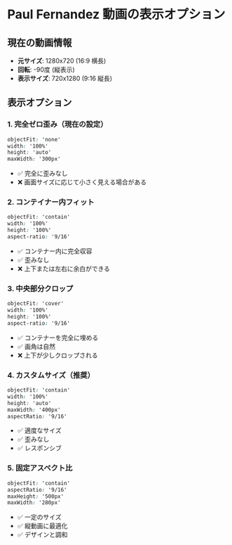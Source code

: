 # Paul Fernandez 動画の表示オプション

## 現在の動画情報
- **元サイズ**: 1280x720 (16:9 横長)
- **回転**: -90度 (縦表示)
- **表示サイズ**: 720x1280 (9:16 縦長)

## 表示オプション

### 1. 完全ゼロ歪み（現在の設定）
```css
objectFit: 'none'
width: '100%'
height: 'auto'
maxWidth: '300px'
```
- ✅ 完全に歪みなし
- ❌ 画面サイズに応じて小さく見える場合がある

### 2. コンテイナー内フィット
```css
objectFit: 'contain'
width: '100%'
height: '100%'
aspect-ratio: '9/16'
```
- ✅ コンテナー内に完全収容
- ✅ 歪みなし
- ❌ 上下または左右に余白ができる

### 3. 中央部分クロップ
```css
objectFit: 'cover'
width: '100%'
height: '100%'
aspect-ratio: '9/16'
```
- ✅ コンテナーを完全に埋める
- ✅ 画角は自然
- ❌ 上下が少しクロップされる

### 4. カスタムサイズ（推奨）
```css
objectFit: 'contain'
width: '100%'
height: 'auto'
maxWidth: '400px'
aspectRatio: '9/16'
```
- ✅ 適度なサイズ
- ✅ 歪みなし
- ✅ レスポンシブ

### 5. 固定アスペクト比
```css
objectFit: 'contain'
aspectRatio: '9/16'
maxHeight: '500px'
maxWidth: '280px'
```
- ✅ 一定のサイズ
- ✅ 縦動画に最適化
- ✅ デザインと調和
